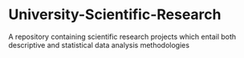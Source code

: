 # University-Scientific-Research
A repository containing scientific research projects which entail both descriptive and statistical data analysis methodologies

